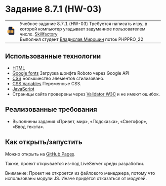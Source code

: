 # Задание 8.7.1 (HW-03)

<table>
  <tr>
    <td>
      <img src="./assets/images/js64.png">
    </td>
    <td>
      Учебное задание 8.7.1 (HW-03) Требуется написать игру, в которой компьютер угадывает задуманное пользователем число. 
      <a href="https://skillfactory.ru/">Skillfactory</a><br> 
      Выполнил студент <a href="https://github.com/Vlad-Miroshin">Владислав Мирошин</a> поток PHPPRO_22 
    </td>
  </tr>
</table>

## Использованные технологии

- [HTML](https://www.w3.org/TR/2021/SPSD-html52-20210128/)
- [Google fonts](https://fonts.google.com/specimen/Roboto) Загрузка шрифта Roboto через Google API
- [CSS](https://developer.mozilla.org/ru/docs/Learn/Getting_started_with_the_web/CSS_basics) Большинство элементов стилизовано.
- [CSS Variables](https://developer.mozilla.org/ru/docs/Web/CSS/Using_CSS_custom_properties) Переменные CSS.
- [JavaScript](https://262.ecma-international.org)
- Страницы сайта проверены через <a href="https://validator.w3.org/#validate_by_upload" target="_blank">Validator W3C</a> и не имеют ошибок.

## Реализованные требования

- Выполнены задания «Привет, мир», «Подсказка», «Светофор», «Ввод текста».

## Как открыть/запустить

Можно открыть на [GitHub Pages](https://vlad-miroshin.github.io/task_JS_HW_03/).

Также, проект открывается из-под LiveServer среды разработки.

Внимание: Проект не откроется из файлового менеджера, потому что использованы модули JS. Иначе придётся отказаться от модулей.
